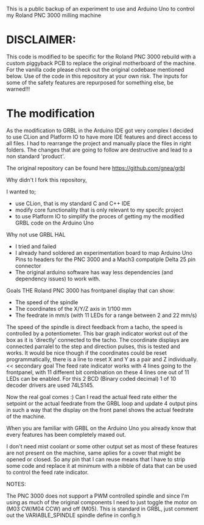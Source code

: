 This is a public backup of an experiment to use and Arduino Uno to control my Roland PNC 3000 milling machine

# DISCLAIMER: 
This code is modified to be specific for the Roland PNC 3000 rebuild with a custom piggyback PCB to replace the original motherboard of the machine.
For the vanilla code please check out the original codebase mentioned below.
Use of the code in this repository at your own risk. The inputs for some of the safety features are repurposed for something else, be warned!!!

# The modification
As the modification to GRBL in the Arduino IDE got very complex I decided to use CLion and Platform IO to have more 
IDE features and direct access to all files. I had to rearrange the project and manually place the files in right folders.
The changes that are going to follow are destructive and lead to a non standard 'product'.

The original repository can be found here https://github.com/gnea/grbl

Why didn't I fork this repository,

I wanted to; 
- use CLion, that is my standard C and C++ IDE
- modify core functionality that is only relevant to my specifc project
- to use Platform IO to simplify the proces of getting my the modified GRBL code on the Arduino Uno

Why not use GRBL HAL
- I tried and failed
- I already hand soldered an experimentation board to map Arduino Uno Pins to headers for the PNC 3000 and a Mach3 compatiple Delta 25 pin connector
- The original arduino software has way less dependencies (and dependency issues) to work with.

Goals
THE Roland PNC 3000 has frontpanel display that can show:
- The speed of the spindle
- The coordinates of the X/Y/Z axis in 1/100 mm
- The feedrate in mm/s (with 11 LEDs for a range between 2 and 22 mm/s)

The speed of the spindle is direct feedback from a tacho, the speed is controlled by a potentiometer. This bar graph indicator workst out of the box as it is 'directly' connected to the tacho.
The coordinate displays are connected parralel to the step and direction pulses, this is tested and works. It would be nice though if the coordinates could be reset programmatically, there is a line to reset X and Y as a pair and Z individually. << secondary goal
The feed rate indicator works with 4 lines going to the frontpanel, with 11 different bit combination on these 4 lines one out of 11 LEDs can be enabled. For this 2 BCD (Binary coded decimal) 1 of 10 decoder drivers are used 74LS145.

Now the real goal comes :) Can I read the actual feed rate either the setpoint or the actual feedrate from the GRBL loop and update 4 output pins in such a way that the display on the front panel shows the actual feedrate of the machine.

When you are familiar with GRBL on the Arduino Uno you already know that every features has been completely maxed out.

I don't need mist coolant or some other output set as most of these features are not present on the machine, same aplies for a cover that might be opened or closed.
So any pin that I can reuse means that I have to strip some code and replace it at minimum with a nibble of data that can be used to control the feed rate indicator.  




NOTES:

The PNC 3000 does not support a PWM controlled spindle and since I'm using as much of the original components I need to just toggle the motor on (M03 CW/M04 CCW) and off (M05). This is standard in GRBL, just comment out the VARIABLE_SPINDLE spindle define in config.h   
